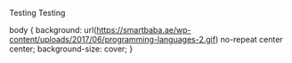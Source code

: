 Testing Testing

body {
    background: url(https://smartbaba.ae/wp-content/uploads/2017/06/programming-languages-2.gif) no-repeat center center;
    background-size: cover; 
}
